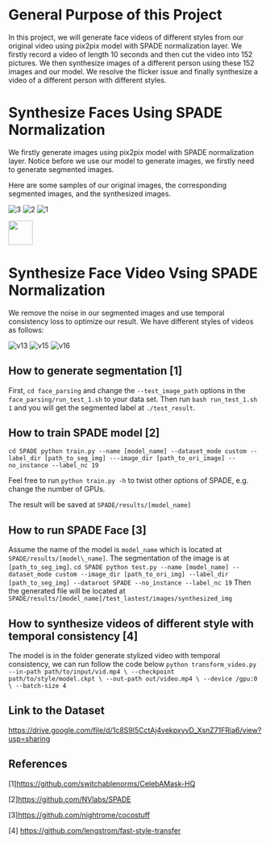 # General Purpose of this Project

In this project, we will generate face videos of different styles from our original video using pix2pix model with SPADE normalization layer. We firstly record a video of length 10 seconds and then cut the video into 152 pictures. We then synthesize images of a different person using these 152 images and our model. We resolve the flicker issue and finally synthesize a video of a different person with different styles. 

# Synthesize Faces Using SPADE Normalization
We firstly generate images using pix2pix model with SPADE normalization layer. Notice before we use our model to generate images, we firstly need to generate segmented images.

Here are some samples of our original images, the corresponding segmented images, and the synthesized images. 

![3](https://user-images.githubusercontent.com/53350479/63068878-d65fce00-bee2-11e9-89d3-97f0540cde8d.jpg)
![2](https://user-images.githubusercontent.com/53350479/63068879-d65fce00-bee2-11e9-8edc-fe953c19d70e.jpg)
![1](https://user-images.githubusercontent.com/53350479/63068880-d65fce00-bee2-11e9-9a52-c21de869b4a2.jpg)

<img src="https://user-images.githubusercontent.com/53350479/63068878-d65fce00-bee2-11e9-89d3-97f0540cde8d.jpg" width="48">

# Synthesize Face Video Vsing SPADE Normalization

We remove the noise in our segmented images and use temporal consistency loss to optimize our result. We have different styles of videos as follows:

![v13](https://user-images.githubusercontent.com/53350479/63070183-30af5d80-bee8-11e9-8003-585c49cf31b0.gif)
![v15](https://user-images.githubusercontent.com/53350479/63070687-3d34b580-beea-11e9-92f7-d1d84b6fc16c.gif)
![v16](https://user-images.githubusercontent.com/53350479/63080189-7ed75780-bf0e-11e9-9139-3d913bd90a8c.gif)

## How to generate segmentation [1]

First,
`
cd face_parsing
`
and change the `--test_image_path` options in the `face_parsing/run_test_1.sh` to your data set. Then run
`
bash run_test_1.sh 1
`
and you will get the segmented label at `./test_result`.
## How to train SPADE model [2]
`
cd SPADE
python train.py --name [model_name] --dataset_mode custom --label_dir [path_to_seg_img] ---image_dir [path_to_ori_image] --no_instance --label_nc 19
`

Feel free to run `python train.py -h` to twist other options of SPADE, e.g. change the number of GPUs.

The result will be saved at `SPADE/results/[model_name]`

## How to run SPADE Face [3]
Assume the name of the model is `model_name` which is located at `SPADE/results/[model\_name]`. The segmentation of the image is at `[path_to_seg_img]`.
`
cd SPADE
python test.py --name [model_name] --dataset_mode custom --image_dir [path_to_ori_img] --label_dir [path_to_seg_img] --dataroot SPADE --no_instance --label_nc 19
`
Then the generated file will be located at `SPADE/results/[model_name]/test_lastest/images/synthesized_img`

## How to synthesize videos of different style with temporal consistency [4]
The model is in the folder generate stylized video with temporal consistency, we can run follow the code below
`
python transform_video.py --in-path path/to/input/vid.mp4 \
  --checkpoint path/to/style/model.ckpt \
  --out-path out/video.mp4 \
  --device /gpu:0 \
  --batch-size 4
`
## Link to the Dataset
https://drive.google.com/file/d/1c8S9l5CctAj4vekpxyvD_XsnZ71FRia6/view?usp=sharing

## References
[1]https://github.com/switchablenorms/CelebAMask-HQ

[2]https://github.com/NVlabs/SPADE

[3]https://github.com/nightrome/cocostuff

[4] https://github.com/lengstrom/fast-style-transfer
